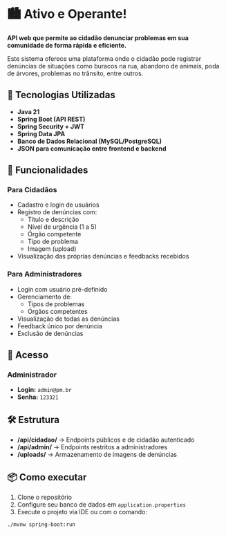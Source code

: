 # 🏙️ Ativo e Operante!

**API web que permite ao cidadão denunciar problemas em sua comunidade de forma rápida e eficiente.**

Este sistema oferece uma plataforma onde o cidadão pode registrar denúncias de situações como buracos na rua, abandono de animais, poda de árvores, problemas no trânsito, entre outros.

## 🚀 Tecnologias Utilizadas

- **Java 21**
- **Spring Boot (API REST)**
- **Spring Security + JWT**
- **Spring Data JPA**
- **Banco de Dados Relacional (MySQL/PostgreSQL)**
- **JSON para comunicação entre frontend e backend**

## 🔐 Funcionalidades

### Para Cidadãos
- Cadastro e login de usuários
- Registro de denúncias com:
  - Título e descrição
  - Nível de urgência (1 a 5)
  - Órgão competente
  - Tipo de problema
  - Imagem (upload)
- Visualização das próprias denúncias e feedbacks recebidos

### Para Administradores
- Login com usuário pré-definido
- Gerenciamento de:
  - Tipos de problemas
  - Órgãos competentes
- Visualização de todas as denúncias
- Feedback único por denúncia
- Exclusão de denúncias

## 🔐 Acesso

### Administrador
- **Login:** `admin@pm.br`
- **Senha:** `123321`

## 🛠️ Estrutura

- **/api/cidadao/** → Endpoints públicos e de cidadão autenticado
- **/api/admin/** → Endpoints restritos a administradores
- **/uploads/** → Armazenamento de imagens de denúncias

## 📦 Como executar

1. Clone o repositório
2. Configure seu banco de dados em `application.properties`
3. Execute o projeto via IDE ou com o comando:

```bash
./mvnw spring-boot:run
